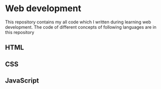 # Web development

This repository contains my all code which I written during learning web development. The code of different concepts of following languages are in this repository

## HTML

## CSS

## JavaScript
